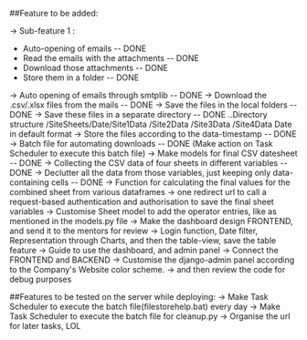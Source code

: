 ##Feature to be added:

-> Sub-feature 1 : 

 - Auto-opening of emails -- DONE
 - Read the emails with the attachments -- DONE
 - Download those attachments -- DONE
 - Store them in a folder -- DONE

-> Auto opening of emails through smtplib  -- DONE
-> Download the .csv/.xlsx files from the mails -- DONE
-> Save the files in the local folders -- DONE
-> Save these files in a separate directory -- DONE
    ..Directory structure
    /SiteSheets/Date/Site1Data
                    /Site2Data
                    /Site3Data
                    /Site4Data
                Date in default format
-> Store the files according to the data-timestamp -- DONE
-> Batch file for automating downloads -- DONE
   (Make action on Task Scheduler to execute this batch file)
-> Make models for final CSV datesheet -- DONE
-> Collecting the CSV data of four sheets in different variables -- DONE
-> Declutter all the data from those variables, just keeping only data-containing cells -- DONE
-> Function for calculating the final values for the combined sheet from various dataframes
-> one redirect url to call a request-based authentication and authorisation to save the final sheet variables
-> Customise Sheet model to add the operator entries, like as mentioned in the models.py file
-> Make the dashboard design FRONTEND, and send it to the mentors for review
    -> Login function, Date filter, Representation through Charts, and then the table-view, save the table feature
    -> Guide to use the dashboard, and admin panel
-> Connect the FRONTEND and BACKEND
-> Customise the django-admin panel according to the Company's Website color scheme.
-> and then review the code for debug purposes

##Features to be tested on the server while deploying:
-> Make Task Scheduler to execute the batch file(filestorehelp.bat) every day
-> Make Task Scheduler to execute the batch file for cleanup.py
-> Organise the url for later tasks, LOL